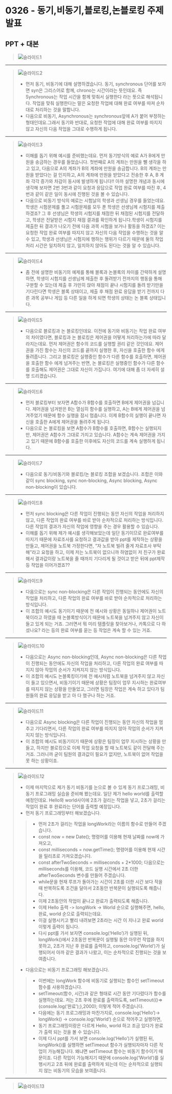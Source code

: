 # 0326 - 동기,비동기,블로킹,논블로킹 주제 발표
## PPT + 대본
> ![슬라이드1](https://github.com/22seul/System/assets/143988446/b6a32abe-1d04-4aa0-8077-6365802ccdbe)
---
> ![슬라이드2](https://github.com/22seul/System/assets/143988446/befc6753-dfde-4d51-bde0-4fcc07c394bb)
> * 먼저 동기, 비동기에 대해 설명하겠습니다.
동기, synchronous 단어를 보자면 syn은 그리스어로 함께, chrono는 시간이라는 뜻인데요. 즉 Synchronous는 작업 시간을 함께 맞춰서 실행한다 라는 뜻으로 해석됩니다. 작업을 맞춰 실행한다는 말은 요청한 작업에 대해 완료 여부를 따져 순차대로 처리하는 것을 말합니다.
> * 다음으로 비동기, Asynchronous는 synchronous앞에 A가 붙어 부정하는 형태인데요.그래서 동기와 반대로, 요청한 작업에 대해 완료 여부를 따지지 않고 자신의 다음 작업을 그대로 수행하게 됩니다.
---
> ![슬라이드3](https://github.com/22seul/System/assets/143988446/ced6ade6-4962-4a29-a441-f62bf8e1ceb9)
> * 이해를 돕기 위해 예시를 준비했는데요. 먼저 동기방식의 예로 A가 B에게 만원을 송금하는 경우를 들었습니다. 첫번째로 A의 계좌는 만원을 뺄 생각을 하고 있고, 다음으로 A의 계좌가 B의 계좌에 만원을 송금합니다. B의 계좌는 만원을 받았다는 걸 인지하고, A의 계좌에 만원을 받았다고 전송한 후 A, B 계좌 각각 증가와 차감이 동시에 발생하게 됩니다!! 아까 설명한 개념과 동시에 생각해 보자면 2번 3번과 같이 요청과 응답으로 작업 완료 여부를 따진 후, 4번과 같이 같은 일이 동시에 진행된 것을 볼 수 있습니다.
> * 다음으로 비동기 방식의 예로는 시험날의 학생과 선생님 경우를 들었는데요. 학생은 시험문제를 풀고 시험문제를 모두 푼 학생은 선생님께 시험지를 제출하겠죠? 그 후 선생님은 학생의 시험지를 채점한 뒤 채점된 시험지를 전달하고, 학생은 전달받은 시험지 채점 결과를 확인하게 됩니다.학생이 시험지를 제출한 뒤 결과가 나오기 전에 다음 과목 시험을 보거나 활동을 하겠죠? 이는 요청한 작업 완료 여부를 따지지 않고 자신의 다음 작업을 수행하는 것을 알 수 있고, 학생과 선생님은 시험지에 행하는 행위가 다르기 때문에 둘의 작업 처리 시간은 일치하지 않고, 일치하지 않아도 된다는 것을 알 수 있습니다.
---
> ![슬라이드4](https://github.com/22seul/System/assets/143988446/4f2306d5-cdf0-4118-9103-5afba2795a64)
> * 좀 전에 설명한 비동기의 예제를 통해 블록과 논블록의 차이를 간략하게 설명하면, 학생이 시험지를 선생님께 제출한 후 돌려받기 전까지의 행동을 통해 구분할 수 있는데 제출 후 가만히 앉아 채점이 끝나 시험지를 돌려 받기만을 기다린다면 학생은 블록 상태이고, 제출 후 채점 완료 응답을 받기 전까지 다른 과목 공부나 게임 등 다른 일을 하게 되면 학생의 상태는 논 블록 상태입니다.
---
> ![슬라이드5](https://github.com/22seul/System/assets/143988446/aeb5d3ea-50a3-42dc-9d6b-b86a3853de38)
> * 다음으로 블로킹과 논 블로킹인데요. 이전에 동기와 비동기는 작업 완료 여부의 차이였다면, 블로킹과 논 블로킹은 제어권을 어떻게 처리하는가에 따라 달라지는데요. 먼저 제어권은 함수의 코드를 실행할 권리 같은 것인데요. 제어권을 가진 함수는 자신의 코드를 끝까지 실행한 후, 자신을 호출한 함수 에게 돌려줍니다. 그리고 블로킹은 실행중인 함수가 다른 함수를 호출하면, 제어권을 호출한 함수 에게 넘겨주는 반면, 논 블로킹은 실행중인 함수가 다른 함수를 호출해도 제어권은 그대로 자신이 가집니다. 여기에 대해 좀 더 자세히 설명 드리겠습니다.
---
> ![슬라이드6](https://github.com/22seul/System/assets/143988446/e3f60dda-fa7d-40bd-9a3f-425870e119f3)
> * 먼저 블로킹부터 보자면 A함수가 B함수를 호출하면 B에게 제어권을 넘깁니다. 제어권을 넘겨받은 B는 열심히 함수를 실행하고, A는 B에게 제어권을 넘겨주었기 때문에 함수 실행을 잠시 멈춥니다. 이제 B함수의 실행이 끝나면 자신을 호출한 A에게 제어권을 돌려주게 됩니다.
> * 다음으로 논 블로킹을 보면 A함수가 B함수를 호출하면, B함수는 실행되지만, 제어권은 A함수가 그대로 가지고 있습니다. A함수는 계속 제어권을 가지고 있기 때문에 B함수를 호출한 이후에도 자신의 코드를 계속 실행하게 됩니다.
---
> ![슬라이드7](https://github.com/22seul/System/assets/143988446/bad72ac3-a814-469d-a6b0-d9e12f249c55)
> * 다음으로 동기/비동기와 블로킹/논 블로킹 조합을 보겠습니다. 조합은 이와 같이 sync blocking, sync non-blocking, Async blocking, Async non-blocking이 있습니다.
---
> ![슬라이드8](https://github.com/22seul/System/assets/143988446/3b99dfa7-d208-4073-b624-87379350c326)
> * 먼저 sync blocking은 다른 작업이 진행되는 동안 자신의 작업을 처리하지 않고, 다른 작업의 완료 여부를 바로 받아 순차적으로 처리하는 방식입니다. 다른 작업의 결과가 자신의 작업에 영향을 주는 경우 활용할 수 있습니다.
> * 이해를 돕기 위해 제가 예시를 생각해보았는데 일단 동기이므로 완료여부를 따지기 때문에 자료조사를 요청하고 결과값을 받아 ppt를 제작하는 상황을 만들고, 제어권을 노트북 가정한다면,
“자 노트북 빌려 줄게 자료조사 부탁해”라고 요청을 하고, 이제 저는 노트북이 없으니까 하염없이 저 친구가 완료해서 결과값이랑 노트북을 줄 때까지 기다리게 될 것이고 받은 뒤에 ppt제작등 작업을 이어가겠죠?? 
---
> ![슬라이드9](https://github.com/22seul/System/assets/143988446/054a3f81-aa08-495b-9620-12268faddbae)
> * 다음으로는 sync non-blocking은 다른 작업이 진행되는 동안에도 자신의 작업을 처리하고, 다른 작업의 완료 여부를 바로 받아 순차적으로 처리하는 방식입니다.
> * 이 조합의 예시도 동기이기 때문에 전 예시와 상황은 동일하나 제어권이 노트북이라고 하였을 때 논블록방식이기 때문에 노트북을 넘겨주지 않고 자신이 들고 있게 되는 거죠. 그러면서 뭐 미리 템플릿을 찾아보거나, 카톡으로 다 하셨나요? 라는 등의 완료 여부를 묻는 등 작업은 계속 할 수 있는 거죠.
---
> ![슬라이드10](https://github.com/22seul/System/assets/143988446/9cb1d028-3d19-4b41-89ca-35c23e9b1f80)
> * 다음으로는 Async non-blocking인데, Async non-blocking은 다른 작업이 진행되는 동안에도 자신의 작업을 처리하고, 다른 작업의 완료 여부를 따지지 않아 작업의 순서가 지켜지지 않는 방식입니다.
> * 이 조합의 예시도 논블록킹이기에 전 예시처럼 노트북을 넘겨주지 않고 자신이 들고 있으면서, 비동기이기 때문에 상황은 팀장이 업무 지시하는 완료여부를 따지지 않는 상황을 만들었고, 그러면 팀장은 작업은 계속 하고 있다가 팀원들의 완료 응답을 받고 아 다 했구나 하는 거죠.
---
> ![슬라이드11](https://github.com/22seul/System/assets/143988446/15f69030-c4a7-4188-95d2-3ba37501441b)
> * 다음으로 Async blocking은 다른 작업이 진행되는 동안 자신의 작업을 멈추고 기다리면서, 다른 작업의 완료 여부를 따지지 않아 작업의 순서가 지켜지지 않는 방식입니다.
> * 이 조합의 예시도 비동기이기 때문에 상황은 팀장이 업무 지시하는 상황을 만들고, 하지만 블로킹으로 이제 작업 요청을 할 때 노트북도 같이 전달해 주는 거죠. 그러니까 굳이 팀원의 결과값이 필요가 없지만, 노트북이 없어 작업을 못 하는 상황이죠.
---
> ![슬라이드12](https://github.com/22seul/System/assets/143988446/22e215b5-3e33-4877-b1ea-d24e7d53bf7e)
> * 이제 마지막으로 제가 동기 비동기를 눈으로 볼 수 있게 동기 프로그래밍, 비동기 프로그래밍 실습을 준비해 봤는데요. 일단 제가 hello world를 출력할 예정인데요. Hello와 world사이에 2초가 걸리는 작업을 넣고, 2초가 걸리는 작업이 완료 후 완료라는 단어를 출력할 예정입니다.
> * 먼저 동기 프로그래밍부터 해보겠습니다.
> > - 먼저 2초가 걸리는 작업을 longWork라는 이름의 함수로 만들어 주겠습니다.
> > -	const now = new Date(); 명령어를 이용해 현재 날짜를 now에 가져오고,
> > -	const milliseconds = now.getTime(); 명령어를 이용해 현재 시간을 밀리초로 가져오겠습니다.
> > -	const afterTwoSeconds = milliseconds + 2*1000; 다음으로는 milliseconds를 이용해, 코드 실행 시간에서 2초 더한 afterTwoSeconds 변수를 만들어 주겠습니다.
> > -	while문을 현재 루프가 돌아가는 시간이 2초를 더한 시간 보다 작을 때 반복하도록 조건을 달아서 2초동안 반복문이 실행되도록 해줍니다.
> > -	이제 2초동안의 작업이 끝나고 완료가 출력되도록 해줍니다.
> > -	이제 Hello 출력 -> longWork -> World 순으로 실행해주면, hello, 완료, world 순으로 출력되는데요. 
> > -	이걸 실행시키고 빨리 내려보면 2초라는 시간 이 지나고 완료 world 이렇게 출력이 됩니다. 
> > -	다시 ppt를 가서 보자면 console.log(‘Hello’)가 실행된 뒤, 
longWork()에서 2초동안 반복문이 실행될 동안 아무런 작업을 하지 못하고, 
2초가 지난 후 완료를 출력하고, console.log(‘World’)가 실행되어서 아까 같은 결과가 나왔고, 이는 순차적으로 진행되는 것을 보여줍니다. 
> * 다음으로는 비동기 프로그래밍 해보겠습니다.
> > -	이번에는 longWork 함수에 비동기로 실행되는 함수인 setTimeout함수를 사용하겠습니다.
> > -	setTimeout(함수, 시간)과 같은 형태로 시간 동안 기다렸다가 함수를 실행하는데요. 저는 2초 후에 완료를 출력하도록, setTimeout(()=>{console.log(‘완료’);},2000); 이렇게 적어 주겠습니다.
> > -	다음에는 동기 프로그래밍과 마찬가지로, console.log(‘Hello’)-> longWork() -> console.log(‘World’) 순으로 적어주고 실행하면,
> > -	동기 프로그래밍이랑은 다르게 Hello, world 하고 조금 있다가 완료가 출력 되는 것을 볼 수 있습니다.
> > -	이제 다시 ppt를 가서 보면 console.log(‘Hello’)가 실행된 뒤, 
longWork()를 실행하면 setTimeout 함수가 실행되자마자 다른 작업이 가능해집니다. 왜냐면 setTimeout 함수는 비동기 함수이기 때문이죠. 다른 작업이 가능해지기 때문에 console.log(‘World’)를 실행시키고 2초 뒤에 완료를 출력하게 되는데
이는 순차적으로 실행되지 않는 비동기의 모습을 보여줍니다.
---
> ![슬라이드13](https://github.com/22seul/System/assets/143988446/5bb4c0f1-bcc2-478c-8908-10474940cd9f)
